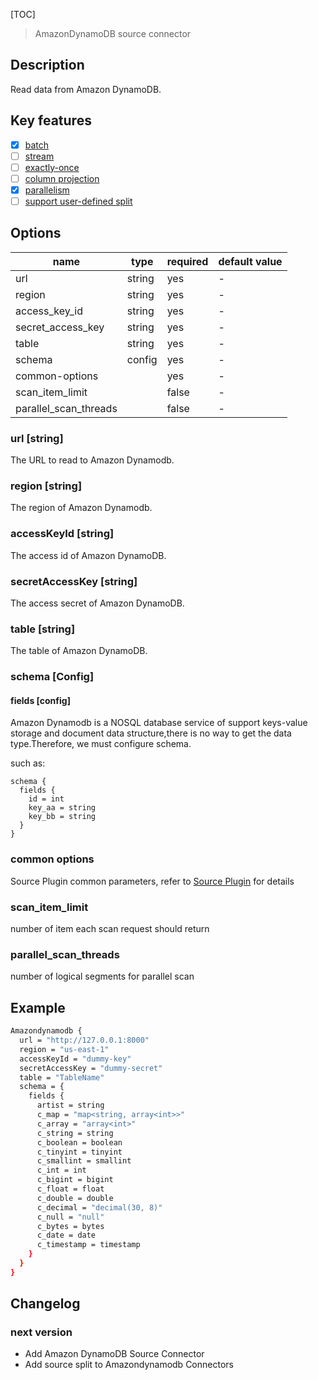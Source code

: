 [TOC]

> AmazonDynamoDB source connector

## Description

Read data from Amazon DynamoDB.

## Key features

- [x] [batch]($Intro-To-Connector-V2-Features)
- [ ] [stream]($Intro-To-Connector-V2-Features)
- [ ] [exactly-once]($Intro-To-Connector-V2-Features)
- [ ] [column projection]($Intro-To-Connector-V2-Features)
- [x] [parallelism]($Intro-To-Connector-V2-Features)
- [ ] [support user-defined split]($Intro-To-Connector-V2-Features)

## Options

|         name          |  type  | required | default value |
|-----------------------|--------|----------|---------------|
| url                   | string | yes      | -             |
| region                | string | yes      | -             |
| access_key_id         | string | yes      | -             |
| secret_access_key     | string | yes      | -             |
| table                 | string | yes      | -             |
| schema                | config | yes      | -             |
| common-options        |        | yes      | -             |
| scan_item_limit       |        | false    | -             |
| parallel_scan_threads |        | false    | -             |

### url [string]

The URL to read to Amazon Dynamodb.

### region [string]

The region of Amazon Dynamodb.

### accessKeyId [string]

The access id of Amazon DynamoDB.

### secretAccessKey [string]

The access secret of Amazon DynamoDB.

### table [string]

The table of Amazon DynamoDB.

### schema [Config]

#### fields [config]

Amazon Dynamodb is a NOSQL database service of support keys-value storage and document data structure,there is no way to get the data type.Therefore, we must configure schema.

such as:

```
schema {
  fields {
    id = int
    key_aa = string
    key_bb = string
  }
}
```

### common options

Source Plugin common parameters, refer to [Source Plugin]($Source-Common-Options) for details

### scan_item_limit

number of item each scan request should return

### parallel_scan_threads

number of logical segments for parallel scan

## Example

```bash
Amazondynamodb {
  url = "http://127.0.0.1:8000"
  region = "us-east-1"
  accessKeyId = "dummy-key"
  secretAccessKey = "dummy-secret"
  table = "TableName"
  schema = {
    fields {
      artist = string
      c_map = "map<string, array<int>>"
      c_array = "array<int>"
      c_string = string
      c_boolean = boolean
      c_tinyint = tinyint
      c_smallint = smallint
      c_int = int
      c_bigint = bigint
      c_float = float
      c_double = double
      c_decimal = "decimal(30, 8)"
      c_null = "null"
      c_bytes = bytes
      c_date = date
      c_timestamp = timestamp
    }
  }
}
```

## Changelog

### next version

- Add Amazon DynamoDB Source Connector
- Add source  split to Amazondynamodb Connectors

